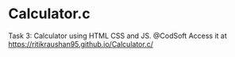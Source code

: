 # Calculator.c
Task 3: Calculator using HTML CSS and JS. @CodSoft
Access it at https://ritikraushan95.github.io/Calculator.c/
